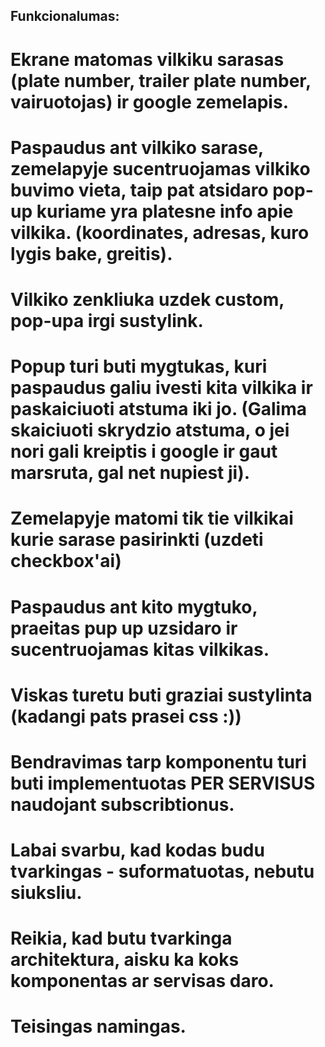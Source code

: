 ## Funkcionalumas:
# Ekrane matomas vilkiku sarasas (plate number, trailer plate number, vairuotojas) ir google zemelapis.
# Paspaudus ant vilkiko sarase, zemelapyje sucentruojamas vilkiko buvimo vieta, taip pat atsidaro pop-up kuriame yra platesne info apie vilkika. (koordinates, adresas, kuro lygis bake, greitis).
# Vilkiko zenkliuka uzdek custom, pop-upa irgi sustylink.
# Popup turi buti mygtukas, kuri paspaudus galiu ivesti kita vilkika ir paskaiciuoti atstuma iki jo. (Galima skaiciuoti skrydzio atstuma, o jei nori gali kreiptis i google ir gaut marsruta, gal net nupiest ji).
# Zemelapyje matomi tik tie vilkikai kurie sarase pasirinkti (uzdeti checkbox'ai)
# Paspaudus ant kito mygtuko, praeitas pup up uzsidaro ir sucentruojamas kitas vilkikas.
# Viskas turetu buti graziai sustylinta (kadangi pats prasei css :))
# Bendravimas tarp komponentu turi buti implementuotas PER SERVISUS naudojant subscribtionus.
# Labai svarbu, kad kodas budu tvarkingas - suformatuotas, nebutu siuksliu.
# Reikia, kad butu tvarkinga architektura, aisku ka koks komponentas ar servisas daro.
# Teisingas namingas.